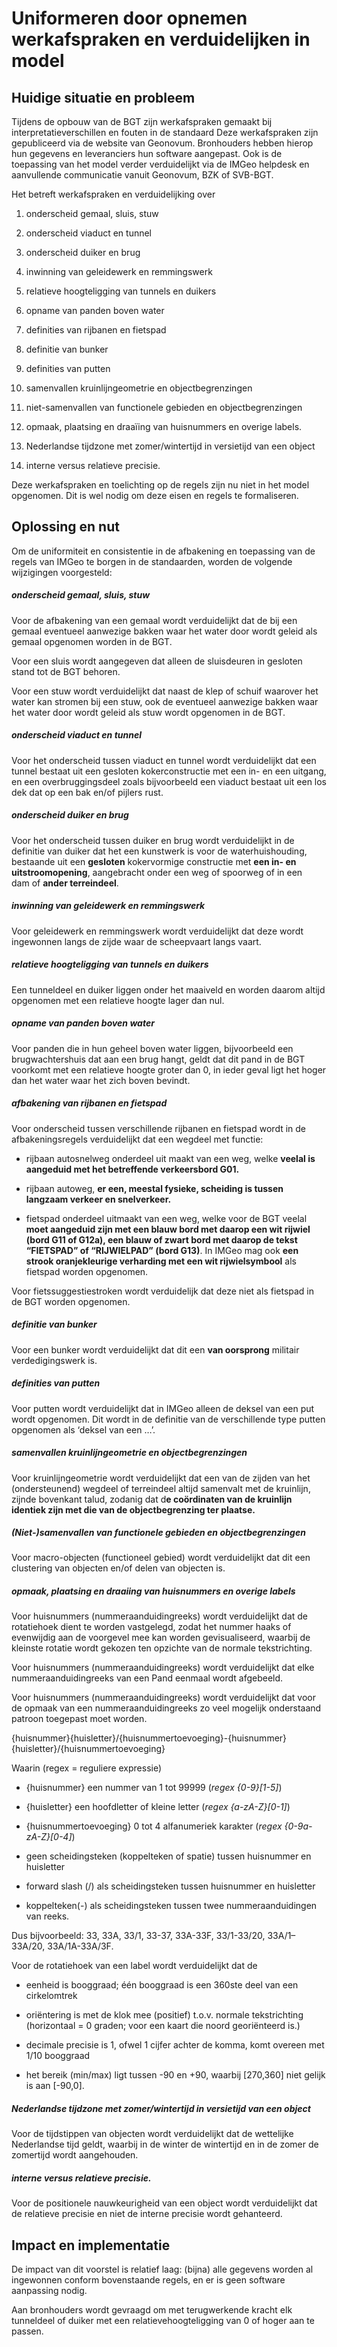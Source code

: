 Uniformeren door opnemen werkafspraken en verduidelijken in model
=================================================================

Huidige situatie en probleem
----------------------------

Tijdens de opbouw van de BGT zijn werkafspraken gemaakt bij
interpretatieverschillen en fouten in de standaard Deze werkafspraken zijn
gepubliceerd via de website van Geonovum. Bronhouders hebben hierop hun gegevens
en leveranciers hun software aangepast. Ook is de toepassing van het model
verder verduidelijkt via de IMGeo helpdesk en aanvullende communicatie vanuit
Geonovum, BZK of SVB-BGT.

Het betreft werkafspraken en verduidelijking over

1.  onderscheid gemaal, sluis, stuw

2.  onderscheid viaduct en tunnel

3.  onderscheid duiker en brug

4.  inwinning van geleidewerk en remmingswerk

5.  relatieve hoogteligging van tunnels en duikers

6.  opname van panden boven water

7.  definities van rijbanen en fietspad

8.  definitie van bunker

9.  definities van putten

10. samenvallen kruinlijngeometrie en objectbegrenzingen

11. niet-samenvallen van functionele gebieden en objectbegrenzingen

12. opmaak, plaatsing en draaïing van huisnummers en overige labels.

13. Nederlandse tijdzone met zomer/wintertijd in versietijd van een object

14. interne versus relatieve precisie.

Deze werkafspraken en toelichting op de regels zijn nu niet in het model
opgenomen. Dit is wel nodig om deze eisen en regels te formaliseren.

Oplossing en nut
----------------

Om de uniformiteit en consistentie in de afbakening en toepassing van de regels
van IMGeo te borgen in de standaarden, worden de volgende wijzigingen
voorgesteld:

##### onderscheid gemaal, sluis, stuw

Voor de afbakening van een gemaal wordt verduidelijkt dat de bij een gemaal
eventueel aanwezige bakken waar het water door wordt geleid als gemaal opgenomen
worden in de BGT.

Voor een sluis wordt aangegeven dat alleen de sluisdeuren in gesloten stand tot
de BGT behoren.

Voor een stuw wordt verduidelijkt dat naast de klep of schuif waarover het water
kan stromen bij een stuw, ook de eventueel aanwezige bakken waar het water door
wordt geleid als stuw wordt opgenomen in de BGT.

##### onderscheid viaduct en tunnel

Voor het onderscheid tussen viaduct en tunnel wordt verduidelijkt dat een tunnel
bestaat uit een gesloten kokerconstructie met een in- en een uitgang, en een
overbruggingsdeel zoals bijvoorbeeld een viaduct bestaat uit een los dek dat op
een bak en/of pijlers rust.

##### onderscheid duiker en brug

Voor het onderscheid tussen duiker en brug wordt verduidelijkt in de definitie
van duiker dat het een kunstwerk is voor de waterhuishouding, bestaande uit een
**gesloten** kokervormige constructie met **een in- en
uitstroomopening**, aangebracht onder een weg of spoorweg of in een
dam of **ander terreindeel**.

##### inwinning van geleidewerk en remmingswerk

Voor geleidewerk en remmingswerk wordt verduidelijkt dat deze wordt ingewonnen
langs de zijde waar de scheepvaart langs vaart.

##### relatieve hoogteligging van tunnels en duikers

Een tunneldeel en duiker liggen onder het maaiveld en worden daarom altijd
opgenomen met een relatieve hoogte lager dan nul.

##### opname van panden boven water

Voor panden die in hun geheel boven water liggen, bijvoorbeeld een
brugwachtershuis dat aan een brug hangt, geldt dat dit pand in de BGT voorkomt
met een relatieve hoogte groter dan 0, in ieder geval ligt het hoger dan het
water waar het zich boven bevindt.

##### afbakening van rijbanen en fietspad

Voor onderscheid tussen verschillende rijbanen en fietspad wordt in de
afbakeningsregels verduidelijkt dat een wegdeel met functie:

-   rijbaan autosnelweg onderdeel uit maakt van een weg, welke **veelal is
    aangeduid met het betreffende verkeersbord G01.**

-   rijbaan autoweg, **er een, meestal fysieke, scheiding is tussen langzaam
    verkeer en snelverkeer.** 

-   fietspad onderdeel uitmaakt van een weg, welke voor de BGT veelal **moet
    aangeduid zijn met een blauw bord met daarop een wit rijwiel (bord G11 of
    G12a), een blauw of zwart bord met daarop de tekst “FIETSPAD” of
    “RIJWIELPAD” (bord G13)**. In IMGeo mag ook **een strook oranjekleurige
    verharding met een wit rijwielsymbool** als fietspad worden opgenomen.

Voor fietssuggestiestroken wordt verduidelijk dat deze niet als fietspad in de
BGT worden opgenomen.

##### definitie van bunker

Voor een bunker wordt verduidelijkt dat dit een **van oorsprong** militair
verdedigingswerk is.

##### definities van putten

Voor putten wordt verduidelijkt dat in IMGeo alleen de deksel van een put wordt
opgenomen. Dit wordt in de definitie van de verschillende type putten opgenomen
als ‘deksel van een …’.

##### samenvallen kruinlijngeometrie en objectbegrenzingen

Voor kruinlijngeometrie wordt verduidelijkt dat een van de zijden van het
(ondersteunend) wegdeel of terreindeel altijd samenvalt met de kruinlijn, zijnde
bovenkant talud, zodanig dat d**e coördinaten van de kruinlijn identiek zijn met
die van de objectbegrenzing ter plaatse.**

##### (Niet-)samenvallen van functionele gebieden en objectbegrenzingen

Voor macro-objecten (functioneel gebied) wordt verduidelijkt dat dit een
clustering van objecten en/of delen van objecten is.

##### opmaak, plaatsing en draaiing van huisnummers en overige labels

Voor huisnummers (nummeraanduidingreeks) wordt verduidelijkt dat de rotatiehoek
dient te worden vastgelegd, zodat het nummer haaks of evenwijdig aan de
voorgevel mee kan worden gevisualiseerd, waarbij de kleinste rotatie wordt
gekozen ten opzichte van de normale tekstrichting.

Voor huisnummers (nummeraanduidingreeks) wordt verduidelijkt dat elke
nummeraanduidingreeks van een Pand eenmaal wordt afgebeeld.

Voor huisnummers (nummeraanduidingreeks) wordt verduidelijkt dat voor de opmaak
van een nummeraanduidingreeks zo veel mogelijk onderstaand patroon toegepast
moet worden.

{huisnummer}{huisletter}/{huisnummertoevoeging}-{huisnummer}{huisletter}/{huisnummertoevoeging}

Waarin (regex = reguliere expressie)

-   {huisnummer} een nummer van 1 tot 99999 (*regex {0-9}[1-5]*)

-   {huisletter} een hoofdletter of kleine letter (*regex {a-zA-Z}[0-1]*)

-   {huisnummertoevoeging} 0 tot 4 alfanumeriek karakter (*regex
    {0-9a-zA-Z}[0-4]*)

-   geen scheidingsteken (koppelteken of spatie) tussen huisnummer en huisletter

-   forward slash (/) als scheidingsteken tussen huisnummer en huisletter

-   koppelteken(-) als scheidingsteken tussen twee nummeraanduidingen van reeks.

Dus bijvoorbeeld: 33, 33A, 33/1, 33-37, 33A-33F, 33/1-33/20, 33A/1–33A/20,
33A/1A-33A/3F.

Voor de rotatiehoek van een label wordt verduidelijkt dat de

-   eenheid is booggraad; één booggraad is een 360ste deel van een cirkelomtrek

-   oriëntering is met de klok mee (positief) t.o.v. normale tekstrichting
    (horizontaal = 0 graden; voor een kaart die noord georiënteerd is.)

-   decimale precisie is 1, ofwel 1 cijfer achter de komma, komt overeen met
    1/10 booggraad

-   het bereik (min/max) ligt tussen -90 en +90, waarbij [270,360] niet gelijk
    is aan [-90,0].

##### Nederlandse tijdzone met zomer/wintertijd in versietijd van een object

Voor de tijdstippen van objecten wordt verduidelijkt dat de wettelijke
Nederlandse tijd geldt, waarbij in de winter de wintertijd en in de zomer de
zomertijd wordt aangehouden.

##### interne versus relatieve precisie.

Voor de positionele nauwkeurigheid van een object wordt verduidelijkt dat de
relatieve precisie en niet de interne precisie wordt gehanteerd.

Impact en implementatie
-----------------------

De impact van dit voorstel is relatief laag: (bijna) alle gegevens worden al
ingewonnen conform bovenstaande regels, en er is geen software aanpassing nodig.

Aan bronhouders wordt gevraagd om met terugwerkende kracht elk tunneldeel of
duiker met een relatievehoogteligging van 0 of hoger aan te passen.
